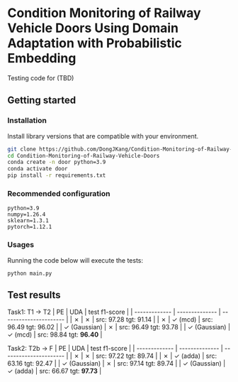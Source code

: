 # Condition Monitoring of Railway Vehicle Doors Using Domain Adaptation with Probabilistic Embedding
Testing code for (TBD)

## Getting started

### Installation
Install library versions that are compatible with your environment.
```bash
git clone https://github.com/DongJKang/Condition-Monitoring-of-Railway-Vehicle-Doors.git
cd Condition-Monitoring-of-Railway-Vehicle-Doors
conda create -n door python=3.9
conda activate door
pip install -r requirements.txt

```

### Recommended configuration

```
python=3.9
numpy=1.26.4
sklearn=1.3.1
pytorch=1.12.1
```

### Usages
Running the code below will execute the tests:
```
python main.py
```

## Test results

Task1: T1 -> T2
| PE            | UDA            | test f1-score               |
| ------------- | -------------- | ---------------------- |
| ✗             | ✗             | src: 97.28 tgt: 91.14  |
| ✗             | ✓ (mcd)       | src: 96.49 tgt: 96.02  |
| ✓ (Gaussian)  | ✗             | src: 96.49 tgt: 93.78  |
| ✓ (Gaussian)  | ✓ (mcd)       | src: 98.84 tgt: **96.40**  |


Task2: T2b -> F
| PE            | UDA            | test f1-score               |
| ------------- | -------------- | ---------------------- |
| ✗             | ✗             | src: 97.22 tgt: 89.74  |
| ✗             | ✓ (adda)      | src: 63.16 tgt: 92.47  |
| ✓ (Gaussian)  | ✗             | src: 97.14 tgt: 89.74  |
| ✓ (Gaussian)  | ✓ (adda)      | src: 66.67 tgt: **97.73**  |